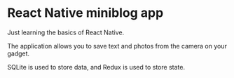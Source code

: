 # React Native miniblog app 

Just learning the basics of React Native.

The application allows you to save text and photos from the camera on your gadget.

SQLite is used to store data, and Redux is used to store state.